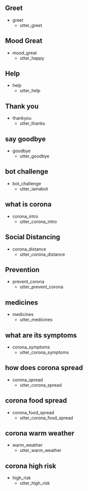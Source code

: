 ## Greet
* greet
  - utter_greet

## Mood Great
* mood_great
  - utter_happy

## Help
* help
  - utter_help

## Thank you
* thankyou
  - utter_thanks

## say goodbye
* goodbye
  - utter_goodbye

## bot challenge
* bot_challenge
  - utter_iamabot

## what is corona
* corona_intro
  - utter_corona_intro

## Social Distancing
* corona_distance
  - utter_corona_distance

## Prevention
* prevent_corona
  - utter_prevent_corona

## medicines
* medicines
  - utter_medicines

## what are its symptoms
* corona_symptoms
  - utter_corona_symptoms

## how does corona spread
* corona_spread
  - utter_corona_spread

## corona food spread
* corona_food_spread
  - utter_corona_food_spread

## corona warm weather
* warm_weather
  - utter_warm_weather

## corona high risk
* high_risk
   - utter_high_risk

